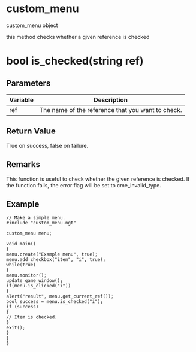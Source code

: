 # custom_menu

custom_menu object


this method checks whether a given reference is checked

# bool is_checked(string ref)

## Parameters

Variable| Description
---|---
ref | The name of the reference that you want to check.

## Return Value

True on success, false on failure.

## Remarks

This function is useful to check whether the given reference is checked. If the function fails, the error flag will be set to cme_invalid_type.

## Example

```
// Make a simple menu.
#include "custom_menu.ngt"

custom_menu menu;

void main()
{
menu.create("Example menu", true);
menu.add_checkbox("item", "i", true);
while(true)
{
menu.monitor();
update_game_window();
if(menu.is_clicked("i"))
{
alert("result", menu.get_current_ref());
bool success = menu.is_checked("i");
if (success)
{
// Item is checked.
}
exit();
}
}
}
```

